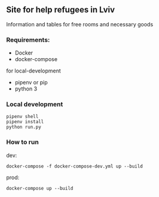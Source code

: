 ## Site for help refugees in Lviv

Information and tables for free rooms and necessary goods

### Requirements:
 - Docker
 - docker-compose

 for local-development
 - pipenv or pip
 - python 3

### Local development

```
pipenv shell
pipenv install
python run.py
```

### How to run

dev:
```
docker-compose -f docker-compose-dev.yml up --build
```
prod:
```
docker-compose up --build
```

